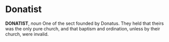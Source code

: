 # Donatist

**DONATIST**, _noun_ One of the sect founded by Donatus. They held that theirs was the only pure church, and that baptism and ordination, unless by their church, were invalid.